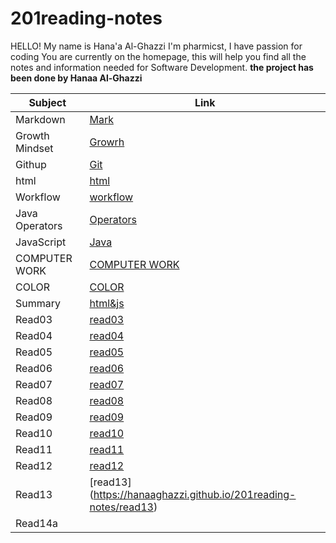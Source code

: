 # 201reading-notes

HELLO! My name is Hana'a Al-Ghazzi 
I'm pharmicst, I have passion for coding
You are currently on the homepage, this will help you find all the notes and information needed for Software Development.
**the project has been done by Hanaa Al-Ghazzi**


| Subject         |      Link     |
| -------------   | ------------- |
| Markdown | [Mark](https://hanaaghazzi.github.io/reading-notes/markdown) |
|  Growth Mindset   | [Growrh](https://hanaaghazzi.github.io/reading-notes/Growth)  |
|    Githup  | [Git](https://hanaaghazzi.github.io/reading-notes/read03)  |
|  html | [html](https://hanaaghazzi.github.io/reading-notes/HTML)  |
| Workflow | [workflow](https://hanaaghazzi.github.io/reading-notes/work)
| Java Operators | [Operators](https://hanaaghazzi.github.io/reading-notes/read08) |
| JavaScript | [Java](https://hanaaghazzi.github.io/reading-notes/read07) |
|COMPUTER WORK | [COMPUTER WORK](https://hanaaghazzi.github.io/reading-notes/read06b) |
| COLOR | [COLOR](https://hanaaghazzi.github.io/reading-notes/color) |
| Summary | [html&js](https://hanaaghazzi.github.io/reading-notes/class01) |
| Read03 | [read03](https://hanaaghazzi.github.io/201reading-notes/read03)  |
| Read04 | [read04](https://hanaaghazzi.github.io/201reading-notes/read04) |
| Read05 | [read05](https://hanaaghazzi.github.io/201reading-notes/read05)|
| Read06 | [read06](https://hanaaghazzi.github.io/201reading-notes/read06 )|
| Read07 | [read07](https://hanaaghazzi.github.io/201reading-notes/read07)
| Read08 | [read08](https://hanaaghazzi.github.io/201reading-notes/read08)|
| Read09 | [read09](https://hanaaghazzi.github.io/201reading-notes/read09) |
| Read10 | [read10](https://hanaaghazzi.github.io/201reading-notes/read10 ) |
| Read11 | [read11](https://hanaaghazzi.github.io/201reading-notes/read11)  |
| Read12 | [read12](https://hanaaghazzi.github.io/201reading-notes/read12) |
| Read13 | [read13] (https://hanaaghazzi.github.io/201reading-notes/read13) | 
| Read14a | []()